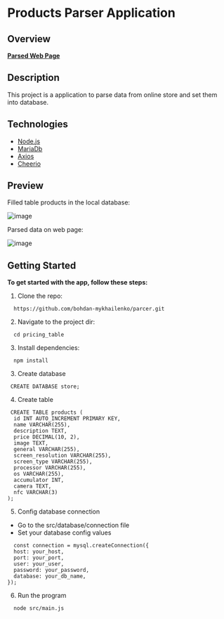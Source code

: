 #  Products Parser Application

## Overview
[**Parsed Web Page**](https://hotline.ua/ua/mobile/mobilnye-telefony-i-smartfony/?mode=series&sort=popularity)

## Description

This project is a application to parse data from online store and set them into database.

## Technologies

- [Node.js](https://nodejs.org/en)
- [MariaDb](https://mariadb.org/)
- [Axios](https://axios-http.com/)
- [Cheerio](https://cheerio.js.org/)


## Preview

Filled table products in the local database:

![image](https://github.com/bohdan-mykhailenko/parser/assets/76702178/e83d9385-5160-41fb-9087-99dc47ace377)

Parsed data on web page:

![image](https://github.com/bohdan-mykhailenko/parser/assets/76702178/ebfff9c6-6211-43f0-879a-dfb772fdeef2)


## Getting Started

**To get started with the app, follow these steps:**

1.  Clone the repo:
    
```shell
  https://github.com/bohdan-mykhailenko/parcer.git
```
    
2.  Navigate to the project dir:
   
```shell 
  cd pricing_table
```

3.  Install dependencies:
    
```shell
  npm install
```

3. Create database
```shell
 CREATE DATABASE store;
```

4. Create table
```shell
 CREATE TABLE products (
  id INT AUTO_INCREMENT PRIMARY KEY,
  name VARCHAR(255),
  description TEXT,
  price DECIMAL(10, 2),
  image TEXT,
  general VARCHAR(255),
  screen_resolution VARCHAR(255),
  screen_type VARCHAR(255),
  processor VARCHAR(255),
  os VARCHAR(255),
  accumulator INT,
  camera TEXT,
  nfc VARCHAR(3)
);
```
    
5. Config database connection
  * Go to the src/database/connection file
  * Set your database config values
```shell
  const connection = mysql.createConnection({
  host: your_host,
  port: your_port,
  user: your_user,
  password: your_password,
  database: your_db_name,
});
```

6. Run the program
```shell
  node src/main.js
```

